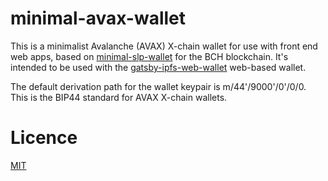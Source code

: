 # minimal-avax-wallet

This is a minimalist Avalanche (AVAX) X-chain wallet for use with front end web apps, based on [minimal-slp-wallet](https://github.com/Permissionless-Software-Foundation/minimal-slp-wallet) for the BCH blockchain. It's intended to be used with the [gatsby-ipfs-web-wallet](https://github.com/Permissionless-Software-Foundation/gatsby-ipfs-web-wallet) web-based wallet.

The default derivation path for the wallet keypair is m/44'/9000'/0'/0/0. This is the BIP44 standard for AVAX X-chain wallets.

# Licence

[MIT](LICENSE.md)
